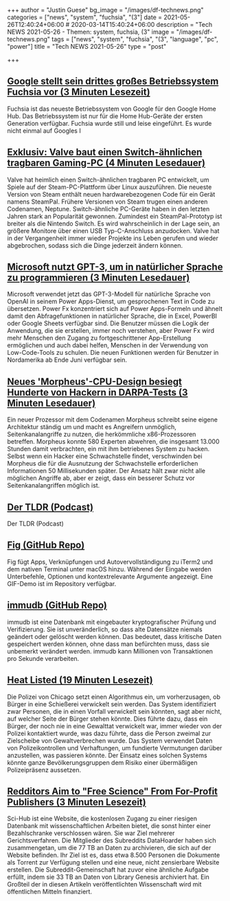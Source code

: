 +++
author = "Justin Guese"
bg_image = "/images/df-technews.png"
categories = ["news", "system", "fuchsia", "(3"]
date = 2021-05-26T12:40:24+06:00 # 2020-03-14T15:40:24+06:00
description = "Tech NEWS 2021-05-26 - Themen: system, fuchsia, (3"
image = "/images/df-technews.png"
tags = ["news", "system", "fuchsia", "(3", "language", "pc", "power"]
title = "Tech NEWS 2021-05-26"
type = "post"

+++

## [Google stellt sein drittes großes Betriebssystem Fuchsia vor (3 Minuten Lesezeit)](https://arstechnica.com/gadgets/2021/05/google-launches-its-third-major-operating-system-fuchsia/)

 Fuchsia ist das neueste Betriebssystem von Google für den Google Home Hub. Das Betriebssystem ist nur für die Home Hub-Geräte der ersten Generation verfügbar. Fuchsia wurde still und leise eingeführt. Es wurde nicht einmal auf Googles I

## [Exklusiv: Valve baut einen Switch-ähnlichen tragbaren Gaming-PC (4 Minuten Lesedauer)](https://arstechnica.com/gaming/2021/05/exclusive-valve-is-making-a-switch-like-portable-gaming-pc/)

 Valve hat heimlich einen Switch-ähnlichen tragbaren PC entwickelt, um Spiele auf der Steam-PC-Plattform über Linux auszuführen. Die neueste Version von Steam enthält neuen hardwarebezogenen Code für ein Gerät namens SteamPal. Frühere Versionen von Steam trugen einen anderen Codenamen, Neptune. Switch-ähnliche PC-Geräte haben in den letzten Jahren stark an Popularität gewonnen. Zumindest ein SteamPal-Prototyp ist breiter als die Nintendo Switch. Es wird wahrscheinlich in der Lage sein, an größere Monitore über einen USB Typ-C-Anschluss anzudocken. Valve hat in der Vergangenheit immer wieder Projekte ins Leben gerufen und wieder abgebrochen, sodass sich die Dinge jederzeit ändern können.

## [Microsoft nutzt GPT-3, um in natürlicher Sprache zu programmieren (3 Minuten Lesedauer)](https://techcrunch.com/2021/05/25/microsoft-uses-gpt-3-to-let-you-code-in-natural-language/)

 Microsoft verwendet jetzt das GPT-3-Modell für natürliche Sprache von OpenAI in seinem Power Apps-Dienst, um gesprochenen Text in Code zu übersetzen. Power Fx konzentriert sich auf Power Apps-Formeln und ähnelt damit den Abfragefunktionen in natürlicher Sprache, die in Excel, PowerBI oder Google Sheets verfügbar sind. Die Benutzer müssen die Logik der Anwendung, die sie erstellen, immer noch verstehen, aber Power Fx wird mehr Menschen den Zugang zu fortgeschrittener App-Erstellung ermöglichen und auch dabei helfen, Menschen in der Verwendung von Low-Code-Tools zu schulen. Die neuen Funktionen werden für Benutzer in Nordamerika ab Ende Juni verfügbar sein.

## [Neues 'Morpheus'-CPU-Design besiegt Hunderte von Hackern in DARPA-Tests (3 Minuten Lesedauer)](https://www.extremetech.com/computing/323107-new-morpheus-cpu-design-defeats-hundreds-of-hackers-in-darpa-tests)

 Ein neuer Prozessor mit dem Codenamen Morpheus schreibt seine eigene Architektur ständig um und macht es Angreifern unmöglich, Seitenkanalangriffe zu nutzen, die herkömmliche x86-Prozessoren betreffen. Morpheus konnte 580 Experten abwehren, die insgesamt 13.000 Stunden damit verbrachten, ein mit ihm betriebenes System zu hacken. Selbst wenn ein Hacker eine Schwachstelle findet, verschwinden bei Morpheus die für die Ausnutzung der Schwachstelle erforderlichen Informationen 50 Millisekunden später. Der Ansatz hält zwar nicht alle möglichen Angriffe ab, aber er zeigt, dass ein besserer Schutz vor Seitenkanalangriffen möglich ist.

## [Der TLDR (Podcast)](https://www.tldrnewsletter.com/podcast/1/01000179a824f0e1-44883588-a59d-45ce-85c1-f7858045dc00-000000/okT3ZNUx6QGAV2GGjEGnW6Wts89f0p7aQOFOxRH5e8Q=194)

 Der TLDR (Podcast)

## [Fig (GitHub Repo)](https://github.com/withfig/autocomplete)

 Fig fügt Apps, Verknüpfungen und Autovervollständigung zu iTerm2 und dem nativen Terminal unter macOS hinzu. Während der Eingabe werden Unterbefehle, Optionen und kontextrelevante Argumente angezeigt. Eine GIF-Demo ist im Repository verfügbar.

## [immudb (GitHub Repo)](https://github.com/codenotary/immudb)

 immudb ist eine Datenbank mit eingebauter kryptografischer Prüfung und Verifizierung. Sie ist unveränderlich, so dass alte Datensätze niemals geändert oder gelöscht werden können. Das bedeutet, dass kritische Daten gespeichert werden können, ohne dass man befürchten muss, dass sie unbemerkt verändert werden. immudb kann Millionen von Transaktionen pro Sekunde verarbeiten.

## [Heat Listed (19 Minuten Lesezeit)](https://www.theverge.com/22444020/chicago-pd-predictive-policing-heat-list)

 Die Polizei von Chicago setzt einen Algorithmus ein, um vorherzusagen, ob Bürger in eine Schießerei verwickelt sein werden. Das System identifiziert zwar Personen, die in einen Vorfall verwickelt sein könnten, sagt aber nicht, auf welcher Seite der Bürger stehen könnte. Dies führte dazu, dass ein Bürger, der noch nie in eine Gewalttat verwickelt war, immer wieder von der Polizei kontaktiert wurde, was dazu führte, dass die Person zweimal zur Zielscheibe von Gewaltverbrechen wurde. Das System verwendet Daten von Polizeikontrollen und Verhaftungen, um fundierte Vermutungen darüber anzustellen, was passieren könnte. Der Einsatz eines solchen Systems könnte ganze Bevölkerungsgruppen dem Risiko einer übermäßigen Polizeipräsenz aussetzen.

## [Redditors Aim to "Free Science" From For-Profit Publishers (3 Minuten Lesezeit)](https://interestingengineering.com/redditors-aim-to-free-science-from-for-profit-publishers)

 Sci-Hub ist eine Website, die kostenlosen Zugang zu einer riesigen Datenbank mit wissenschaftlichen Arbeiten bietet, die sonst hinter einer Bezahlschranke verschlossen wären. Sie war Ziel mehrerer Gerichtsverfahren. Die Mitglieder des Subreddits DataHoarder haben sich zusammengetan, um die 77 TB an Daten zu archivieren, die sich auf der Website befinden. Ihr Ziel ist es, dass etwa 8.500 Personen die Dokumente als Torrent zur Verfügung stellen und eine neue, nicht zensierbare Website erstellen. Die Subreddit-Gemeinschaft hat zuvor eine ähnliche Aufgabe erfüllt, indem sie 33 TB an Daten von Library Genesis archiviert hat. Ein Großteil der in diesen Artikeln veröffentlichten Wissenschaft wird mit öffentlichen Mitteln finanziert.

